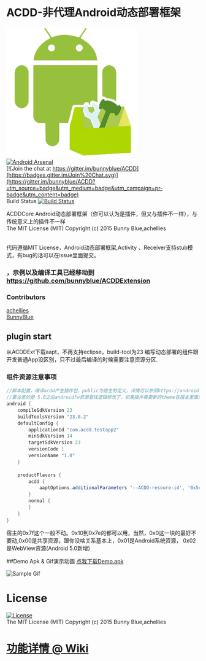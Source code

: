 # ACDD-非代理Android动态部署框架
![](art/ACDD_logo_full.png)<br>
 [![Android Arsenal](https://img.shields.io/badge/Android%20Arsenal-Android%20ACDD-brightgreen.svg?style=flat)](https://android-arsenal.com/details/1/2056)<br>
[![Join the chat at https://gitter.im/bunnyblue/ACDD](https://badges.gitter.im/Join%20Chat.svg)](https://gitter.im/bunnyblue/ACDD?utm_source=badge&utm_medium=badge&utm_campaign=pr-badge&utm_content=badge)<br>
 Build Status [![Build Status](https://travis-ci.org/bunnyblue/ACDD.svg?branch=master)](https://travis-ci.org/bunnyblue/ACDD)<br>



ACDDCore Android动态部署框架（你可以认为是插件，但又与插件不一样），与传统意义上的插件不一样<br>The MIT License (MIT) Copyright (c) 2015 Bunny Blue,achellies<br>



  <br>代码遵循MIT License，Android动态部署框架,Activity 、Receiver支持stub模式，有bug的话可以在issue里面提交。</br>

### ，示例以及编译工具已经移动到 https://github.com/bunnyblue/ACDDExtension


### Contributors
[achellies](https://github.com/achellies)<br>
[BunnyBlue](https://github.com/bunnyblue)<br>

## plugin start
从ACDDExt下载aapt，不再支持eclipse，build-tool为23
编写动态部署的组件跟开发普通App没区别，只不过最后编译的时候需要注意资源分区.
### 组件资源注意事项
```gradle 
//脚本配置，编译acdd产生插件包，public为宿主的定义，详情可以参照https://android.googlesource.com/platform/frameworks/base/+/c8834722d5591d1381dc199f04a544a6b11b74bd/core/res/res/values/public.xml
//要注意的是 5.0之后androidfw资源查找逻辑修改了，如果插件需要新的theme在宿主里面定义，然后xml直接引用
android {
    compileSdkVersion 23
    buildToolsVersion "23.0.2"
    defaultConfig {
        applicationId "com.acdd.testapp2"
        minSdkVersion 14
        targetSdkVersion 23
        versionCode 1
        versionName "1.0"
    }

    productFlavors {
        acdd {
            aaptOptions.additionalParameters '--ACDD-resoure-id', '0x5e', '--ACDD-shared-resources', rootProject.file("public.xml").getAbsolutePath()
        }
        normal {
        }
    }
}
```

宿主的0x7f这个一般不动。0x10到0x7e的都可以用，当然，0x0这一块的最好不要动,0x00是共享资源，跟你没啥关系基本上，0x01是Android系统资源， 0x02是WebView资源(Android 5.0新增)


##Demo Apk & Gif演示动画
<a href="https://github.com/bunnyblue/ACDDExtension/blob/master/Dist/ACDDLauncher.apk">
 点我下载Demo.apk
</a>

![Sample Gif](https://github.com/bunnyblue/ACDDExtension/raw/master/art/demo.gif)

# License
 [![License](https://img.shields.io/badge/License-MIT%20License-brightgreen.svg)]()<br>
The MIT License (MIT) Copyright (c) 2015 Bunny Blue,achellies

# [功能详情 @ Wiki](https://github.com/bunnyblue/ACDD/wiki#feature-zh)

